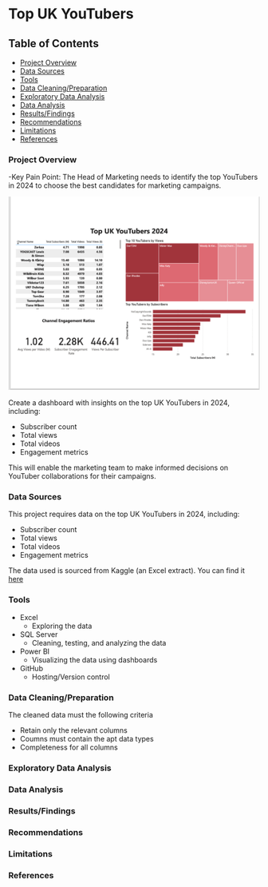 # Top UK YouTubers  

## Table of Contents
- [Project Overview](#project-overview)
- [Data Sources](#data-sources)
- [Tools](#tools)
- [Data Cleaning/Preparation](#data-cleaningpreparation)
- [Exploratory Data Analysis](#exploratory-data-analysis)
- [Data Analysis](#data-analysis)
- [Results/Findings](#results-findings)
- [Recommendations](#recommendations)
- [Limitations](#limitations)
- [References](#references)

### Project Overview
  -Key Pain Point:
The Head of Marketing needs to identify the top YouTubers in 2024 to choose the best candidates for marketing campaigns.

![Summary](https://github.com/Medsalamander/Top_UK_YouTubers_2024/blob/main/assets/images/Powerbi_dashboard.png)




Create a dashboard with insights on the top UK YouTubers in 2024, including:
  - Subscriber count
  - Total views
  - Total videos
  - Engagement metrics

This will enable the marketing team to make informed decisions on YouTuber collaborations for their campaigns.



### Data Sources

This project requires data on the top UK YouTubers in 2024, including:
  - Subscriber count
  - Total views
  - Total videos
  - Engagement metrics
  
The data used is sourced from Kaggle (an Excel extract). You can find it [here](https://www.kaggle.com/datasets/siddiquiqamar/top-100-youtube-channels-in-united-kingdom)

### Tools
- Excel
  - Exploring the data     
- SQL Server
  - Cleaning, testing, and analyzing the data
- Power BI
  - Visualizing the data using dashboards 
- GitHub
  - Hosting/Version control
  


### Data Cleaning/Preparation
The cleaned data must the following criteria
- Retain only the relevant columns
- Coumns must contain the apt data types
- Completeness for all columns 


### Exploratory Data Analysis


### Data Analysis

### Results/Findings

### Recommendations

### Limitations

### References

